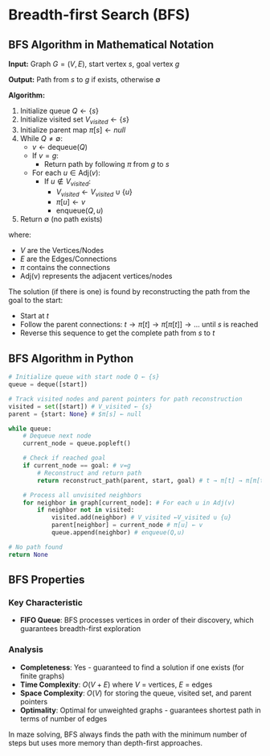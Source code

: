 # Breadth-first Search (BFS)

## BFS Algorithm in Mathematical Notation

**Input:** Graph $G = (V, E)$, start vertex $s$, goal vertex $g$

**Output:** Path from $s$ to $g$ if exists, otherwise ∅

**Algorithm:**
1. Initialize queue $Q ← \{s\}$
2. Initialize visited set $V_{visited} ← \{s\}$
3. Initialize parent map $π[s] ← null$
4. While $Q ≠ ∅$:
   - $v ← \text{dequeue}(Q)$
   - If $v = g$:
     - Return path by following $π$ from $g$ to $s$
   - For each $u \in \text{Adj}(v)$:
     - If $u \notin V_{visited}$:
       - $V_{visited} ← V_{visited} \cup \{u\}$
       - $π[u] ← v$
       - $\text{enqueue}(Q, u)$
5. Return ∅ (no path exists)

where:
- $V$ are the Vertices/Nodes
- $E$ are the Edges/Connections
- $π$ contains the connections
- Adj(v) represents the adjacent vertices/nodes

The solution (if there is one) is found by reconstructing the path from the goal to the start:

- Start at $t$
- Follow the parent connections: $t → π[t] → π[π[t]] → ...$ until $s$ is reached
- Reverse this sequence to get the complete path from $s$ to $t$

## BFS Algorithm in Python

```python
# Initialize queue with start node Q ← {s}
queue = deque([start])

# Track visited nodes and parent pointers for path reconstruction
visited = set([start]) # V_visited ← {s}
parent = {start: None} # $π[s] ← null

while queue:
    # Dequeue next node
    current_node = queue.popleft()

    # Check if reached goal
    if current_node == goal: # v=g
        # Reconstruct and return path
        return reconstruct_path(parent, start, goal) # t → π[t] → π[π[t]] → ...

    # Process all unvisited neighbors
    for neighbor in graph[current_node]: # For each u in Adj(v)
        if neighbor not in visited:
            visited.add(neighbor) # V_visited ←V_visited ∪ {u}
            parent[neighbor] = current_node # π[u] ← v
            queue.append(neighbor) # enqueue(Q,u)

# No path found
return None
```

## BFS Properties

### Key Characteristic

- **FIFO Queue**: BFS processes vertices in order of their discovery, which guarantees breadth-first exploration

### Analysis

- **Completeness**: Yes - guaranteed to find a solution if one exists (for finite graphs)
- **Time Complexity**: $O(V + E)$ where $V$ = vertices, $E$ = edges
- **Space Complexity**: $O(V)$ for storing the queue, visited set, and parent pointers
- **Optimality**: Optimal for unweighted graphs - guarantees shortest path in terms of number of edges

In maze solving, BFS always finds the path with the minimum number of steps but uses more memory than depth-first approaches.

